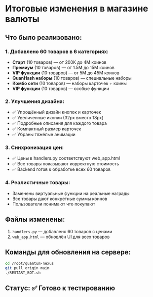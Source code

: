 # Итоговые изменения в магазине валюты

## Что было реализовано:

### 1. Добавлено 60 товаров в 6 категориях:
- **Старт** (10 товаров) — от 200K до 4M коинов
- **Премиум** (10 товаров) — от 1.5M до 15M коинов  
- **VIP функции** (10 товаров) — от 5M до 45M коинов
- **QuanHash наборы** (10 товаров) — специальные наборы
- **Комбо сети** (10 товаров) — наборы карточек + коины
- **VIP функции** (10 товаров) — особые функции

### 2. Улучшения дизайна:
- ✅ Упрощённый дизайн кнопок и карточек
- ✅ Увеличенные иконки (32px вместо 18px)
- ✅ Подробные описания для каждого товара
- ✅ Компактный размер карточек
- ✅ Убраны тяжёлые анимации

### 3. Синхронизация цен:
- ✅ Цены в handlers.py соответствуют web_app.html
- ✅ Все товары показывают корректную стоимость
- ✅ Backend готов к обработке всех 60 товаров

### 4. Реалистичные товары:
- Заменены виртуальные функции на реальные награды
- Все товары дают конкретные суммы коинов
- Пользователи понимают что покупают

## Файлы изменены:
1. `handlers.py` — добавлено 60 товаров с ценами
2. `web_app.html` — обновлён UI для всех товаров

## Команды для обновления на сервере:
```bash
cd /root/quantum-nexus
git pull origin main
./RESTART_BOT.sh
```

## Статус: ✅ Готово к тестированию


